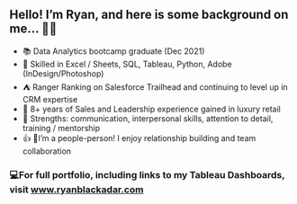 ## Hello! I’m Ryan, and here is some background on me… 👋🏻 
 
- 📚 Data Analytics bootcamp graduate (Dec 2021)
- 💾 Skilled in Excel / Sheets, SQL, Tableau, Python, Adobe (InDesign/Photoshop)
- ⛺️ Ranger Ranking on Salesforce Trailhead and continuing to level up in CRM expertise
- 💎 8+ years of Sales and Leadership experience gained in luxury retail 
- 👔 Strengths: communication, interpersonal skills, attention to detail, training / mentorship
- 👍 🏻I’m a people-person! I enjoy relationship building and team collaboration

### 💻For full portfolio, including links to my Tableau Dashboards, visit www.ryanblackadar.com


<!--
**ryblack0000/ryblack0000** is a ✨ _special_ ✨ repository because its `README.md` (this file) appears on your GitHub profile.

Here are some ideas to get you started:

- 🔭 I’m currently working on ...
- 🌱 I’m currently learning ...
- 👯 I’m looking to collaborate on ...
- 🤔 I’m looking for help with ...
- 💬 Ask me about ...
- 📫 How to reach me: ...
- 😄 Pronouns: ...
- ⚡ Fun fact: ...
-->
